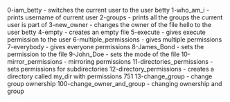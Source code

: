 0-iam_betty - switches the current user to the user betty
1-who_am_i - prints username of current user
2-groups - prints all the groups the current user is part of
3-new_owner - changes the owner of the file hello to the user betty
4-empty - creates an empty file
5-execute - gives execute permission to the user
6-multiple_permissions - gives multiple permissions
7-everybody - gives everyone permissions
8-James_Bond - sets the permission to the file
9-John_Doe - sets the mode of the file
10-mirror_permissions - mirroring permissions
11-directories_permissions - sets permissions for subdirectories
12-directory_permissions - creates a directory called my_dir with permissions 751
13-change_group - change group ownership
100-change_owner_and_group - changing ownership and group
